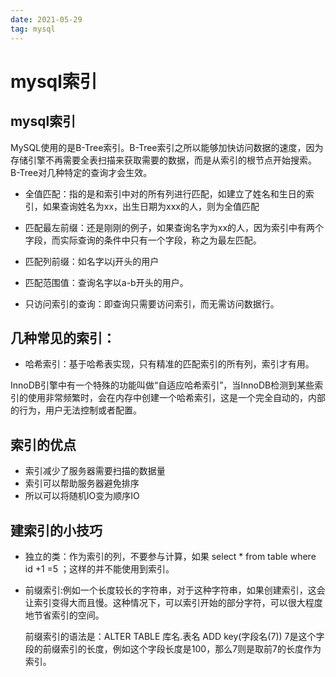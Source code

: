 ```yaml
---
date: 2021-05-29
tag: mysql
---
```


# mysql索引

## mysql索引

MySQL使用的是B-Tree索引。B-Tree索引之所以能够加快访问数据的速度，因为存储引擎不再需要全表扫描来获取需要的数据，而是从索引的根节点开始搜索。B-Tree对几种特定的查询才会生效。

- 全值匹配：指的是和索引中对的所有列进行匹配，如建立了姓名和生日的索引，如果查询姓名为xx，出生日期为xxx的人，则为全值匹配

- 匹配最左前缀：还是刚刚的例子，如果查询名字为xx的人，因为索引中有两个字段，而实际查询的条件中只有一个字段，称之为最左匹配。

- 匹配列前缀：如名字以j开头的用户

- 匹配范围值：查询名字以a-b开头的用户。

- 只访问索引的查询：即查询只需要访问索引，而无需访问数据行。

  

## 几种常见的索引：

- 哈希索引：基于哈希表实现，只有精准的匹配索引的所有列，索引才有用。

InnoDB引擎中有一个特殊的功能叫做“自适应哈希索引”，当InnoDB检测到某些索引的使用非常频繁时，会在内存中创建一个哈希索引，这是一个完全自动的，内部的行为，用户无法控制或者配置。

## 索引的优点

- 索引减少了服务器需要扫描的数据量
- 索引可以帮助服务器避免排序
- 所以可以将随机IO变为顺序IO
## 建索引的小技巧

* 独立的类：作为索引的列，不要参与计算，如果 select * from table where id +1 =5 ；这样的并不能使用到索引。

* 前缀索引:例如一个长度较长的字符串，对于这种字符串，如果创建索引，这会让索引变得大而且慢。这种情况下，可以索引开始的部分字符，可以很大程度地节省索引的空间。

  前缀索引的语法是：ALTER TABLE 库名.表名 ADD key(字段名(7)) 7是这个字段的前缀索引的长度，例如这个字段长度是100，那么7则是取前7的长度作为索引。

